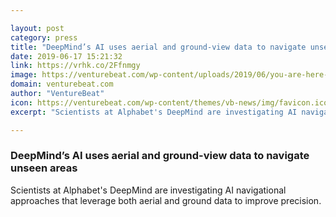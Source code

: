 ```yaml
---

layout: post
category: press
title: "DeepMind’s AI uses aerial and ground-view data to navigate unseen areas"
date: 2019-06-17 15:21:32
link: https://vrhk.co/2Ffnmgy
image: https://venturebeat.com/wp-content/uploads/2019/06/you-are-here-e1560783609532.jpg?w=1200&strip=all
domain: venturebeat.com
author: "VentureBeat"
icon: https://venturebeat.com/wp-content/themes/vb-news/img/favicon.ico
excerpt: "Scientists at Alphabet's DeepMind are investigating AI navigational approaches that leverage both aerial and ground data to improve precision."

---
```


### DeepMind’s AI uses aerial and ground-view data to navigate unseen areas

Scientists at Alphabet's DeepMind are investigating AI navigational approaches that leverage both aerial and ground data to improve precision.